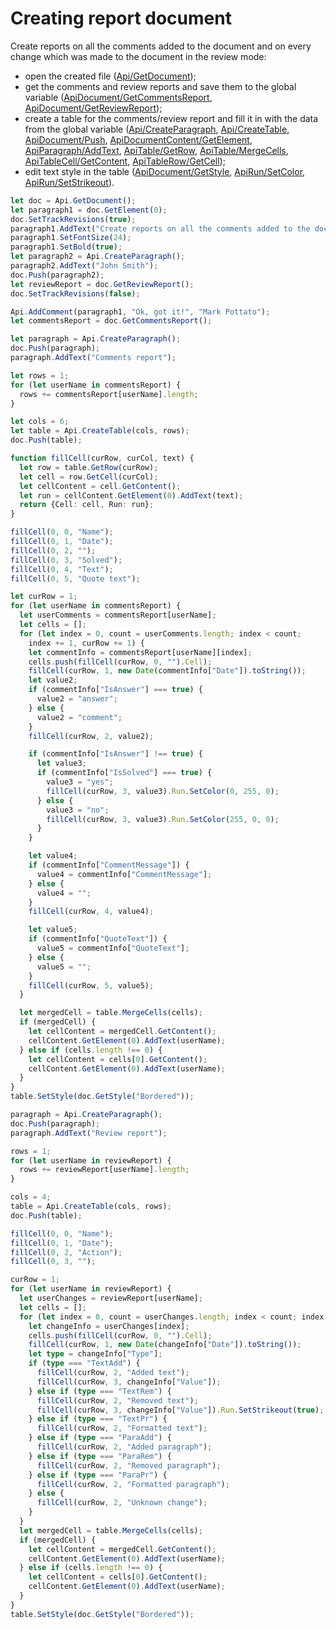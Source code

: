 # Creating report document

Create reports on all the comments added to the document and on every change which was made to the document in the review mode:

- open the created file ([Api/GetDocument](../text-document-api/Api/Methods/GetDocument.md));
- get the comments and review reports and save them to the global variable ([ApiDocument/GetCommentsReport](../text-document-api/ApiDocument/Methods/GetCommentsReport.md), [ApiDocument/GetReviewReport](../text-document-api/ApiDocument/Methods/GetReviewReport.md));
- create a table for the comments/review report and fill it in with the data from the global variable ([Api/CreateParagraph](../text-document-api/Api/Methods/CreateParagraph.md), [Api/CreateTable](../text-document-api/Api/Methods/CreateTable.md), [ApiDocument/Push](../text-document-api/ApiDocument/Methods/Push.md), [ApiDocumentContent/GetElement](../text-document-api/ApiDocumentContent/Methods/GetElement.md), [ApiParagraph/AddText](../text-document-api/ApiParagraph/Methods/AddText.md), [ApiTable/GetRow](../text-document-api/ApiTable/Methods/GetRow.md), [ApiTable/MergeCells](../text-document-api/ApiTable/Methods/MergeCells.md), [ApiTableCell/GetContent](../text-document-api/ApiTableCell/Methods/GetContent.md), [ApiTableRow/GetCell](../text-document-api/ApiTableRow/Methods/GetCell.md));
- edit text style in the table ([ApiDocument/GetStyle](../text-document-api/ApiDocument/Methods/GetStyle.md), [ApiRun/SetColor](../text-document-api/ApiRun/Methods/SetColor.md), [ApiRun/SetStrikeout](../text-document-api/ApiRun/Methods/SetStrikeout.md)).

```ts editor-docx zoom=60
let doc = Api.GetDocument();
let paragraph1 = doc.GetElement(0);
doc.SetTrackRevisions(true);
paragraph1.AddText("Create reports on all the comments added to the document and on every change which was made to the document in the review mode");
paragraph1.SetFontSize(24);
paragraph1.SetBold(true);
let paragraph2 = Api.CreateParagraph();
paragraph2.AddText("John Smith");
doc.Push(paragraph2);
let reviewReport = doc.GetReviewReport();
doc.SetTrackRevisions(false);

Api.AddComment(paragraph1, "Ok, got it!", "Mark Pottato");
let commentsReport = doc.GetCommentsReport();

let paragraph = Api.CreateParagraph();
doc.Push(paragraph);
paragraph.AddText("Comments report");

let rows = 1;
for (let userName in commentsReport) {
  rows += commentsReport[userName].length;
}

let cols = 6;
let table = Api.CreateTable(cols, rows);
doc.Push(table);

function fillCell(curRow, curCol, text) {
  let row = table.GetRow(curRow);
  let cell = row.GetCell(curCol);
  let cellContent = cell.GetContent();
  let run = cellContent.GetElement(0).AddText(text);
  return {Cell: cell, Run: run};
}

fillCell(0, 0, "Name");
fillCell(0, 1, "Date");
fillCell(0, 2, "");
fillCell(0, 3, "Solved");
fillCell(0, 4, "Text");
fillCell(0, 5, "Quote text");

let curRow = 1;
for (let userName in commentsReport) {
  let userComments = commentsReport[userName];
  let cells = [];
  for (let index = 0, count = userComments.length; index < count;
    index += 1, curRow += 1) {
    let commentInfo = commentsReport[userName][index];
    cells.push(fillCell(curRow, 0, "").Cell);
    fillCell(curRow, 1, new Date(commentInfo["Date"]).toString());
    let value2;
    if (commentInfo["IsAnswer"] === true) {
      value2 = "answer";
    } else {
      value2 = "comment";
    }
    fillCell(curRow, 2, value2);

    if (commentInfo["IsAnswer"] !== true) {
      let value3;
      if (commentInfo["IsSolved"] === true) {
        value3 = "yes";
        fillCell(curRow, 3, value3).Run.SetColor(0, 255, 0);
      } else {
        value3 = "no";
        fillCell(curRow, 3, value3).Run.SetColor(255, 0, 0);
      }
    }

    let value4;
    if (commentInfo["CommentMessage"]) {
      value4 = commentInfo["CommentMessage"];
    } else {
      value4 = "";
    }
    fillCell(curRow, 4, value4);

    let value5;
    if (commentInfo["QuoteText"]) {
      value5 = commentInfo["QuoteText"];
    } else {
      value5 = "";
    }
    fillCell(curRow, 5, value5);
  }

  let mergedCell = table.MergeCells(cells);
  if (mergedCell) {
    let cellContent = mergedCell.GetContent();
    cellContent.GetElement(0).AddText(userName);
  } else if (cells.length !== 0) {
    let cellContent = cells[0].GetContent();
    cellContent.GetElement(0).AddText(userName);
  }
}
table.SetStyle(doc.GetStyle("Bordered"));

paragraph = Api.CreateParagraph();
doc.Push(paragraph);
paragraph.AddText("Review report");

rows = 1;
for (let userName in reviewReport) {
  rows += reviewReport[userName].length;
}

cols = 4;
table = Api.CreateTable(cols, rows);
doc.Push(table);

fillCell(0, 0, "Name");
fillCell(0, 1, "Date");
fillCell(0, 2, "Action");
fillCell(0, 3, "");

curRow = 1;
for (let userName in reviewReport) {
  let userChanges = reviewReport[userName];
  let cells = [];
  for (let index = 0, count = userChanges.length; index < count; index += 1, curRow += 1) {
    let changeInfo = userChanges[index];
    cells.push(fillCell(curRow, 0, "").Cell);
    fillCell(curRow, 1, new Date(changeInfo["Date"]).toString());
    let type = changeInfo["Type"];
    if (type === "TextAdd") {
      fillCell(curRow, 2, "Added text");
      fillCell(curRow, 3, changeInfo["Value"]);
    } else if (type === "TextRem") {
      fillCell(curRow, 2, "Removed text");
      fillCell(curRow, 3, changeInfo["Value"]).Run.SetStrikeout(true);
    } else if (type === "TextPr") {
      fillCell(curRow, 2, "Formatted text");
    } else if (type === "ParaAdd") {
      fillCell(curRow, 2, "Added paragraph");
    } else if (type === "ParaRem") {
      fillCell(curRow, 2, "Removed paragraph");
    } else if (type === "ParaPr") {
      fillCell(curRow, 2, "Formatted paragraph");
    } else {
      fillCell(curRow, 2, "Unknown change");
    }
  }
  let mergedCell = table.MergeCells(cells);
  if (mergedCell) {
    let cellContent = mergedCell.GetContent();
    cellContent.GetElement(0).AddText(userName);
  } else if (cells.length !== 0) {
    let cellContent = cells[0].GetContent();
    cellContent.GetElement(0).AddText(userName);
  }
}
table.SetStyle(doc.GetStyle("Bordered"));
```
